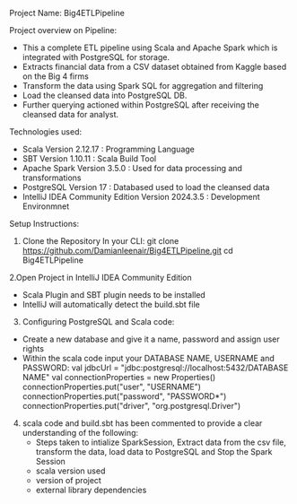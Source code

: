 Project Name: Big4ETLPipeline

Project overview on Pipeline:
- This a complete ETL pipeline using Scala and Apache Spark which is integrated with PostgreSQL for storage.
- Extracts financial data from a CSV dataset obtained from Kaggle based on the Big 4 firms
- Transform the data using Spark SQL for aggregation and filtering
- Load the cleansed data into PostgreSQL DB.
- Further querying actioned within PostgreSQL after receiving the cleansed data for analyst.

Technologies used:
- Scala Version 2.12.17 :  Programming Language
- SBT Version 1.10.11 : Scala Build Tool
- Apache Spark Version 3.5.0 : Used for data processing and transformations
- PostgreSQL Version 17 : Databased used to load the cleansed data
- IntelliJ IDEA Community Edition Version 2024.3.5 : Development Environmnet

Setup Instructions:
1. Clone the Repository
In your CLI:
git clone https://github.com/Damianleenair/Big4ETLPipeline.git
cd Big4ETLPipeline

2.Open Project in IntelliJ IDEA Community Edition
- Scala Plugin and SBT plugin needs to be installed
- IntelliJ will automatically detect the build.sbt file

3. Configuring PostgreSQL and Scala code:
- Create a new database and give it a name, password and assign user rights
- Within the scala code input your DATABASE NAME, USERNAME and PASSWORD:
    val jdbcUrl = "jdbc:postgresql://localhost:5432/DATABASE NAME"
    val connectionProperties = new Properties()
    connectionProperties.put("user", "USERNAME")
    connectionProperties.put("password", "PASSWORD*")
    connectionProperties.put("driver", "org.postgresql.Driver")

4. scala code and build.sbt has been commented to provide a clear understanding of the following:
   - Steps taken to intialize SparkSession, Extract data from the csv file, transform the data, load data to PostgreSQL and Stop the Spark Session
   - scala version used
   - version of project
   - external library dependencies
  

  

